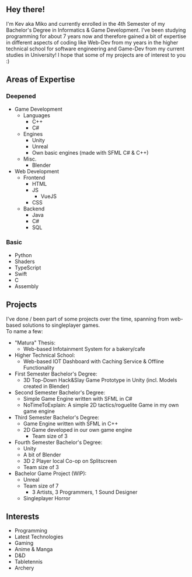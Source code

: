 ## Hey there!

I'm Kev aka Miko and currently enrolled in the 4th Semester of my Bachelor's Degree in Informatics & Game Development.
I've been studying programming for about 7 years now and therefore gained a bit of expertise in different aspects of coding like Web-Dev from my years in the higher technical school for software engineering and Game-Dev from my current studies in University! I hope that some of my projects are of interest to you :)

## Areas of Expertise

### Deepened
- Game Development
  - Languages
    - C++
    - C#
  - Engines
    - Unity
    - Unreal
    - Own basic engines (made with SFML C# & C++)
  - Misc.
    - Blender
- Web Development
  - Frontend
    - HTML
    - JS
      - VueJS
    - CSS
  - Backend
    - Java
    - C#
    - SQL

### Basic
- Python
- Shaders
- TypeScript
- Swift
- C
- Assembly

## Projects

I've done / been part of some projects over the time, spanning from web-based solutions to singleplayer games. </br>
To name a few:
- "Matura" Thesis:
  - Web-based Infotainment System for a bakery/cafe
- Higher Technical School:
  - Web-based IOT Dashboard with Caching Service & Offline Functionality
- First Semester Bachelor's Degree:
  - 3D Top-Down Hack&Slay Game Prototype in Unity (incl. Models created in Blender)
- Second Semester Bachelor's Degree:
  - Simple Game Engine written with SFML in C#
  - NoTimeToExplain: A simple 2D tactics/roguelite Game in my own game engine
- Third Semester Bachelor's Degree:
  - Game Engine written with SFML in C++
  - 2D Game developed in our own game engine
    - Team size of 3
- Fourth Semester Bachelor's Degree:
  - Unity
  - A bit of Blender
  - 3D 2 Player local Co-op on Splitscreen
  - Team size of 3
- Bachelor Game Project (WIP):
  - Unreal
  - Team size of 7
    - 3 Artists, 3 Programmers, 1 Sound Designer
  - Singleplayer Horror  
## Interests

- Programming
- Latest Technologies
- Gaming
- Anime & Manga
- D&D
- Tabletennis
- Archery
